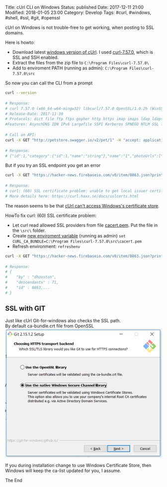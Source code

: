 Title: cUrl CLI on Windows
Status: published
Date: 2017-12-11 21:00
Modified: 2018-01-05 23:00
Category: Develop
Tags: #curl, #windows, #shell, #ssl, #git, #openssl

cUrl on Windows is not trouble-free to get working, when posting to SSL domains.

Here is howto:

* Download latest [windows version of cUrl](https://curl.haxx.se/dlwiz/?type=bin&os=Win64&flav=-&ver=*&cpu=x86_64). I used [curl-7.57.0](https://dl.uxnr.de/build/curl/curl_winssl_msys2_mingw64_stc/curl-7.57.0/curl-7.57.0.zip), which is SSL and SSH enabled.
* Extract the files from the zip file to `C:\Program Files\curl-7.57.0\`
* Add to enviroment PATH (running as admin): `C:\Program Files\curl-7.57.0\src`

So now you can call the CLI from a prompt

```bash
curl --version

# Response:
# curl 7.57.0 (x86_64-w64-mingw32) libcurl/7.57.0 OpenSSL/1.0.2h (WinSSL) zlib/1.2.8 WinIDN libssh2/1.7.0_DEV
# Release-Date: 2017-11-30
# Protocols: dict file ftp ftps gopher http https imap imaps ldap ldaps pop3 pop3s rtsp scp sftp smtp smtps telnet tftp
#Features: AsynchDNS IDN IPv6 Largefile SSPI Kerberos SPNEGO NTLM SSL libz TLS-SRP HTTPS-proxy MultiSSL

# Call an API:
curl -X GET "http://petstore.swagger.io/v2/pet/1" -H "accept: application/json"

# Response:
# {"id":1,"category":{"id":1,"name":"string"},"name":"1","photoUrls":["string"],"tags":[{"id":1,"name":"string"}],"status":"1"}
```

But if you try an SSL endpoint you get an error

```bash
curl -X GET "https://hacker-news.firebaseio.com/v0/item/8863.json?print=pretty"

# Response:
# curl: (60) SSL certificate problem: unable to get local issuer certificate
# More details here: https://curl.haxx.se/docs/sslcerts.html
```

The reason seems to be that [cUrl can't access Windows's certificate store](https://laracasts.com/discuss/channels/general-discussion/curl-error-60-ssl-certificate-problem-unable-to-get-local-issuer-certificate/replies/95548).

HowTo fix curl: (60) SSL certificate problem:

* Let curl read allowed SSL providers from file [cacert.pem](https://curl.haxx.se/docs/caextract.html). Put the file in the `\src\` folder.
* Create [new enviroment variable](https://curl.haxx.se/docs/sslcerts.html) (running as admin) `set CURL_CA_BUNDLE=C:\Program Files\curl-7.57.0\src\cacert.pem`
* Refresh environment: `refreshenv`

```bash
curl -X GET "https://hacker-news.firebaseio.com/v0/item/8863.json?print=pretty"

# Response:
# {
#    "by" : "dhouston",
#    "descendants" : 71,
#    "id" : 8863,...
# }
```

## SSL with GIT

Just like cUrl Git-for-windows also checks the SSL path.  
By default ca-bundle.crt file from OpenSSL  
![GitInstall-SSL](img/2017-12-11-GitInstall1.PNG)

If you during installation change to use Windows Certificate Store, then Windows will keep the ca-list updated for you, I assume.

The End
